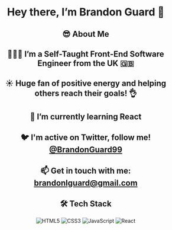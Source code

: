 <div align="center">

# Hey there, I’m Brandon Guard 👋

## 😎 **About Me**

## 👨🏻‍💻 I’m a Self-Taught **Front-End Software Engineer** from the **UK** 🇬🇧

## ☀️ Huge fan of **positive energy** and **helping others** reach their goals! 👌

## 🌱 I’m currently learning **React**

## 🐦 I'm active on Twitter, follow me! [@BrandonGuard99](https://twitter.com/BrandonGuard99)

## 📫 Get in touch with me: brandonlguard@gmail.com

## 🛠 Tech Stack

<img alt="HTML5" src="https://img.shields.io/badge/html5-%2373eb73.svg?style=for-the-badge&logo=html5&logoColor=000000"/>
<img alt="CSS3" src="https://img.shields.io/badge/css3-%23f0bd70.svg?style=for-the-badge&logo=css3&logoColor=000000"/>
<img alt="JavaScript" src="https://img.shields.io/badge/javascript-%23effd5f.svg?style=for-the-badge&logo=javascript&logoColor=000000"/>
<img alt="React" src="https://img.shields.io/badge/react-%2387cefa.svg?style=for-the-badge&logo=react&logoColor=000000"/>

